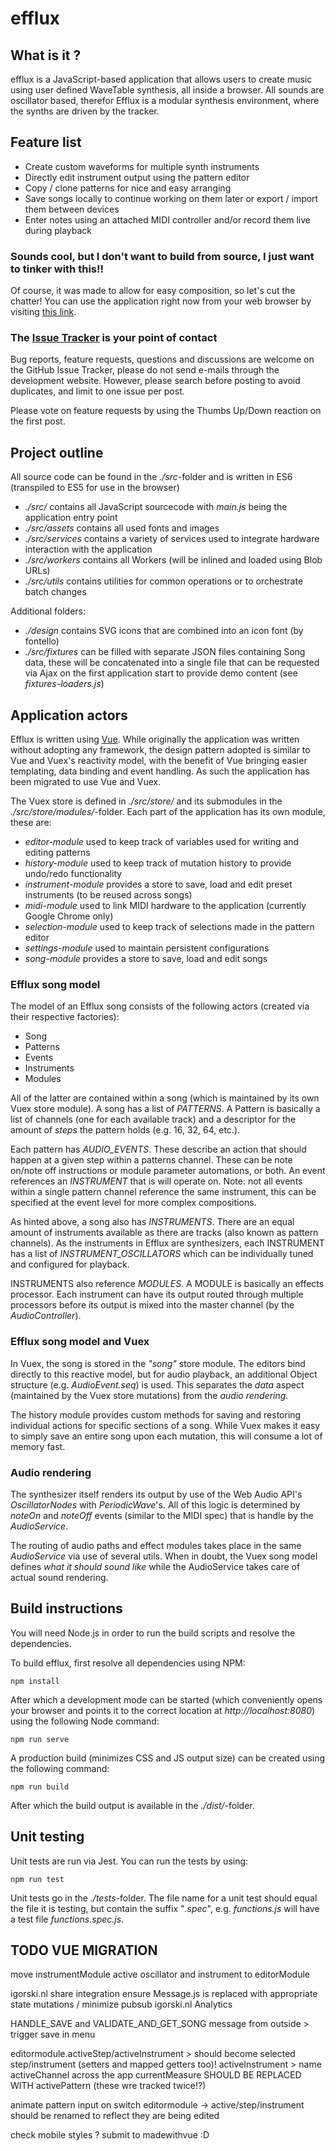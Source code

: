 # efflux

## What is it ?

efflux is a JavaScript-based application that allows users to create music using user defined
WaveTable synthesis, all inside a browser. All sounds are oscillator based, therefor Efflux is a
modular synthesis environment, where the synths are driven by the tracker.

## Feature list

* Create custom waveforms for multiple synth instruments
* Directly edit instrument output using the pattern editor
* Copy / clone patterns for nice and easy arranging
* Save songs locally to continue working on them later or export / import them between devices
* Enter notes using an attached MIDI controller and/or record them live during playback

### Sounds cool, but I don't want to build from source, I just want to tinker with this!!

Of course, it was made to allow for easy composition, so let's cut the chatter!
You can use the application right now from  your web browser by visiting [this link](https://www.igorski.nl/experiment/efflux).

### The [Issue Tracker](https://github.com/igorski/efflux-tracker/issues?q=is%3Aissue+is%3Aopen+sort%3Aupdated-desc) is your point of contact

Bug reports, feature requests, questions and discussions are welcome on the GitHub Issue Tracker, please do not send
e-mails through the development website. However, please search before posting to avoid duplicates, and limit to one
issue per post.

Please vote on feature requests by using the Thumbs Up/Down reaction on the first post.

## Project outline

All source code can be found in the _./src_-folder and is written in ES6 (transpiled to ES5 for use in the browser)

 * _./src/_ contains all JavaScript sourcecode with _main.js_ being the application entry point
 * _./src/assets_ contains all used fonts and images
 * _./src/services_ contains a variety of services used to integrate hardware interaction with the application
 * _./src/workers_ contains all Workers (will be inlined and loaded using Blob URLs) 
 * _./src/utils_ contains utilities for common operations or to orchestrate batch changes

Additional folders:

 * _./design_ contains SVG icons that are combined into an icon font (by fontello)
 * _./src/fixtures_ can be filled with separate JSON files containing Song data, these will be concatenated into
   a single file that can be requested via Ajax on the first application start to provide demo content
   (see _fixtures-loaders.js_)
 
## Application actors

Efflux is written using [Vue](https://vuejs.org). While originally the application was written without adopting any
framework, the design pattern adopted is similar to Vue and Vuex's reactivity model, with the benefit of Vue bringing
easier templating, data binding and event handling. As such the application has been migrated to use Vue and Vuex.

The Vuex store is defined in _./src/store/_ and its submodules in the _./src/store/modules/_-folder. Each part of
the application has its own module, these are:

 * _editor-module_ used to keep track of variables used for writing and editing patterns
 * _history-module_ used to keep track of mutation history to provide undo/redo functionality
 * _instrument-module_ provides a store to save, load and edit preset instruments (to be reused across songs)
 * _midi-module_ used to link MIDI hardware to the application (currently Google Chrome only)
 * _selection-module_ used to keep track of selections made in the pattern editor
 * _settings-module_ used to maintain persistent configurations
 * _song-module_ provides a store to save, load and edit songs
    
### Efflux song model

The model of an Efflux song consists of the following actors (created via their respective factories):

 * Song
 * Patterns
 * Events
 * Instruments
 * Modules
 
All of the latter are contained within a song (which is maintained by its own Vuex store module). A song has a list
of _PATTERNS_. A Pattern is basically a list of channels (one for each available track) and a descriptor for the amount
of _steps_ the pattern holds (e.g. 16, 32, 64, etc.).

Each pattern has _AUDIO_EVENTS_. These describe an action that should happen at a given step within a patterns
channel. These can be note on/note off instructions or module parameter automations, or both. An event references
an _INSTRUMENT_ that is will operate on. Note: not all events within a single pattern channel reference the
same instrument, this can be specified at the event level for more complex compositions.

As hinted above, a song also has _INSTRUMENTS_. There are an equal amount of instruments available as there are tracks
(also known as pattern channels). As the instruments in Efflux are synthesizers, each INSTRUMENT has a list of
_INSTRUMENT_OSCILLATORS_ which can be individually tuned and configured for playback.

INSTRUMENTS also reference _MODULES_. A MODULE is basically an effects processor. Each instrument can have its output
routed through multiple processors before its output is mixed into the master channel (by the _AudioController_).

### Efflux song model and Vuex

In Vuex, the song is stored in the _"song"_ store module. The editors bind directly to this reactive model, but for
audio playback, an additional Object structure (e.g. _AudioEvent.seq_) is used. This separates the _data_ aspect (maintained
by the Vuex store mutations) from the _audio rendering_.

The history module provides custom methods for saving and restoring individual actions for specific sections of a song.
While Vuex makes it easy to simply save an entire song upon each mutation, this will consume a lot of memory fast.

### Audio rendering

The synthesizer itself renders its output by use of the Web Audio API's _OscillatorNodes_ with _PeriodicWave_'s. All of
this logic is determined by _noteOn_ and _noteOff_ events (similar to the MIDI spec) that is handle by the _AudioService_.

The routing of audio paths and effect modules takes place in the same _AudioService_ via use of several utils. When in
doubt, the Vuex song model defines _what it should sound like_ while the AudioService takes care of actual sound rendering.
 
## Build instructions

You will need Node.js in order to run the build scripts and resolve the dependencies.

To build efflux, first resolve all dependencies using NPM:

```
npm install
```
 
After which a development mode can be started (which conveniently opens your browser and points it to the correct
location at _http://localhost:8080_) using the following Node command:

```
npm run serve
``` 

A production build (minimizes CSS and JS output size) can be created using the following command:

```
npm run build
``` 

After which the build output is available in the _./dist/_-folder.
 
## Unit testing

Unit tests are run via Jest. You can run the tests by using:

```
npm run test
``` 

Unit tests go in the _./tests_-folder. The file name for a unit test should equal the file it is testing, but contain
the suffix "_.spec_", e.g. _functions.js_ will have a test file _functions.spec.js_.

## TODO VUE MIGRATION

move instrumentModule active oscillator and instrument to editorModule

igorski.nl share integration
ensure Message.js is replaced with appropriate state mutations / minimize pubsub
igorski.nl Analytics

HANDLE_SAVE and VALIDATE_AND_GET_SONG message from outside > trigger save in menu

editormodule.activeStep/activeInstrument > should become selected step/instrument (setters and mapped getters too)!
activeInstrument > name activeChannel across the app
currentMeasure SHOULD BE REPLACED WITH activePattern (these wre tracked twice!?)

animate pattern input on switch
editormodule -> active/step/instrument should be renamed to reflect they are being edited

check mobile styles ?
submit to madewithvue :D
